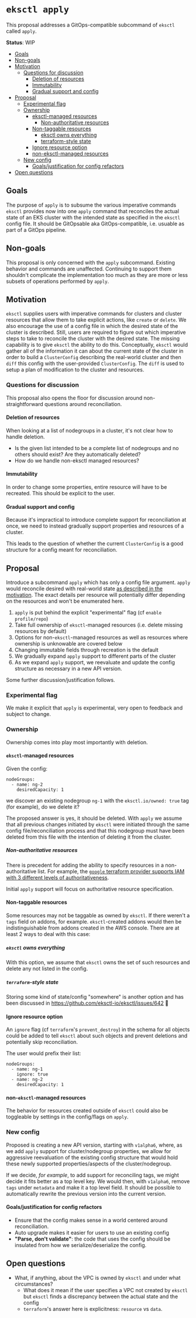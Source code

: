 # `eksctl apply`

This proposal addresses a GitOps-compatible subcommand of `eksctl` called
`apply`.

**Status**: WIP

* [Goals](#goals)
* [Non-goals](#non-goals)
* [Motivation](#motivation)
   * [Questions for discussion](#questions-for-discussion)
      * [Deletion of resources](#deletion-of-resources)
      * [Immutability](#immutability)
      * [Gradual support and config](#gradual-support-and-config)
* [Proposal](#proposal)
   * [Experimental flag](#experimental-flag)
   * [Ownership](#ownership)
      * [eksctl-managed resources](#eksctl-managed-resources)
         * [Non-authoritative resources](#non-authoritative-resources)
      * [Non-taggable resources](#non-taggable-resources)
         * [eksctl owns everything](#eksctl-owns-everything)
         * [terraform-style state](#terraform-style-state)
      * [Ignore resource option](#ignore-resource-option)
      * [non-eksctl-managed resources](#non-eksctl-managed-resources)
   * [New config](#new-config)
      * [Goals/justification for config refactors](#goalsjustification-for-config-refactors)
* [Open questions](#open-questions)

## Goals

The purpose of `apply` is to subsume the various imperative commands
`eksctl` provides now into one `apply` command that reconciles the actual state
of an EKS cluster with the intended state as specified in the `eksctl` config file.
It should be GitOpsable aka GitOps-compatible, i.e. usuable as part of a GitOps
pipeline.

## Non-goals

This proposal is only concerned with the `apply` subcommand. Existing behavior
and commands are unaffected. Continuing to support them shouldn't complicate
the implementation too much as they are more or less subsets of
operations performed by `apply`.

## Motivation

`eksctl` supplies users with imperative commands for clusters and cluster
resources that allow them to take explicit actions, like `create` or `delete`.
We also encourage the use of a config file in which the desired state of the
cluster is described. Still, users are required to figure out which imperative
steps to take to reconcile the cluster with the desired state.
The missing capability is to give `eksctl` the ability to do this.
Conceptually, `eksctl` would gather all of the information it can about the
current state of the cluster in order to build a `ClusterConfig` describing
the real-world cluster and then `diff` this config with the user-provided
`ClusterConfig`. The `diff` is used to setup a plan of modification to the
cluster and resources.

### Questions for discussion

This proposal also opens the floor for discussion around non-straightforward
questions around reconciliation.

#### Deletion of resources

When looking at a list of nodegroups in a cluster, it's not clear how to handle
deletion.

-   Is the given list intended to be a complete list of nodegroups and
    no others should exist? Are they automatically deleted?
-   How do we handle non-eksctl managed resources?

#### Immutability

In order to change some properties, entire resource will have to be recreated.
This should be explicit to the user.

#### Gradual support and config

Because it's impractical to introduce complete support for reconciliation at
once, we need to instead gradually support properties and resources of a
cluster.

This leads to the question of whether the current `ClusterConfig` is a good
structure for a config meant for reconciliation.

## Proposal

Introduce a subcommand `apply` which has only a config file argument.
`apply` would reconcile desired with real-world state
[as described in the motivation](#motivation).
The exact details per resource will potentially differ depending on
the resources and won't be enumerated here.

1. `apply` is put behind the explicit "experimental" flag (cf `enable profile/repo`)
2. Take full ownership of `eksctl`-managed resources (i.e. delete missing resources by default)
3. Options for non-`eksctl`-managed resources as well as resources where
   ownership is unknowable are covered below
4. Changing immutable fields through recreation is the default
5. We gradually expand `apply` support to different parts of the cluster
6. As we expand `apply` support, we reevaluate and update the config structure as
   necessary in a new API version.

Some further discussion/justification follows.

### Experimental flag

We make it explicit that `apply` is experimental, very open to feedback and
subject to change.

### Ownership

Ownership comes into play most importantly with deletion.

#### `eksctl`-managed resources

Given the config:

```
nodeGroups:
  - name: ng-2
    desiredCapacity: 1
```

we discover an existing nodegroup `ng-1` with the `eksctl.io/owned: true` tag (for example),
do we delete it?

The proposed answer is yes, it should be deleted. With `apply` we assume that all
previous changes initiated by `eksctl` were initiated through the same config
file/reconciliation process and that this nodegroup must have been
deleted from this file with the intention of deleting it from the cluster.

##### Non-authoritative resources

There is precedent for adding the ability to specify resources in a
non-authoritative list. For example, the [`google` terraform provider supports IAM with 3 different levels of authoritativeness](
https://registry.terraform.io/providers/hashicorp/google/latest/docs/resources/storage_bucket_iam#google_storage_bucket_iam_policy#iam-policy-for-cloud-storage-bucket).

Initial `apply` support will focus on authoritative resource specification.

#### Non-taggable resources

Some resources may not be taggable as owned by `eksctl`.
If there weren't a `tags` field on addons, for example. `eksctl`-created
addons would then be indistinguishable from addons created in the AWS console.
There are at least 2 ways to deal with this case:

##### `eksctl` owns everything

With this option, we assume that `eksctl` owns the set of such resources and
delete any not listed in the config.

##### `terraform`-style state

Storing some kind of state/config "somewhere" is another option and has been discussed in
https://github.com/eksctl-io/eksctl/issues/642

#### Ignore resource option

An `ignore` flag (cf `terraform`'s `prevent_destroy`) in the schema for all objects
could be added to tell `eksctl` about such objects and prevent deletions
and potentially skip reconciliation.

The user would prefix their list:

```
nodeGroups:
  - name: ng-1
    ignore: true
  - name: ng-2
    desiredCapacity: 1
```

#### non-`eksctl`-managed resources

The behavior for resources created outside of `eksctl` could also
be toggleable by settings in the config/flags on `apply`.

### New config

Proposed is creating a new API version, starting with `v1alpha6`, where, as we add
`apply` support for cluster/nodegroup properties, we allow for aggressive reevaluation
of the existing config structure that would hold these newly supported properties/aspects
of the cluster/nodegroup.

If we decide, _for example_, to add support for reconciling tags, we might
decide it fits better as a top level key. We would then, with `v1alpha6`, remove
`tags` under `metadata` and make it a top level field. It should be possible to
automatically rewrite the previous version into the current version.

#### Goals/justification for config refactors

-   Ensure that the config makes sense in a world centered around reconciliation.
-   Auto upgrade makes it easier for users to use an existing config
-   **"Parse, don't validate"**: the code that uses the config should be insulated from how we
    serialize/deserialize the config.

## Open questions

-   What, if anything, about the VPC is owned by `eksctl` and under what
    circumstances?
    -   What does it mean if
        the user specifies a VPC not created by `eksctl` but `eksctl` finds a
        discrepancy between the actual state and the config
    -   `terraform`'s answer here is explicitness: `resource` vs `data`.
